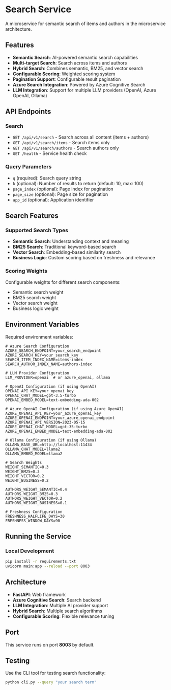 # Search Service

A microservice for semantic search of items and authors in the microservice architecture.

## Features

- **Semantic Search**: AI-powered semantic search capabilities
- **Multi-target Search**: Search across items and authors
- **Hybrid Search**: Combines semantic, BM25, and vector search
- **Configurable Scoring**: Weighted scoring system
- **Pagination Support**: Configurable result pagination
- **Azure Search Integration**: Powered by Azure Cognitive Search
- **LLM Integration**: Support for multiple LLM providers (OpenAI, Azure OpenAI, Ollama)

## API Endpoints

### Search
- `GET /api/v1/search` - Search across all content (items + authors)
- `GET /api/v1/search/items` - Search items only
- `GET /api/v1/search/authors` - Search authors only
- `GET /health` - Service health check

### Query Parameters
- `q` (required): Search query string
- `k` (optional): Number of results to return (default: 10, max: 100)
- `page_index` (optional): Page index for pagination
- `page_size` (optional): Page size for pagination
- `app_id` (optional): Application identifier

## Search Features

### Supported Search Types
- **Semantic Search**: Understanding context and meaning
- **BM25 Search**: Traditional keyword-based search
- **Vector Search**: Embedding-based similarity search
- **Business Logic**: Custom scoring based on freshness and relevance

### Scoring Weights
Configurable weights for different search components:
- Semantic search weight
- BM25 search weight  
- Vector search weight
- Business logic weight

## Environment Variables

Required environment variables:

```
# Azure Search Configuration
AZURE_SEARCH_ENDPOINT=your_search_endpoint
AZURE_SEARCH_KEY=your_search_key
SEARCH_ITEM_INDEX_NAME=items-index
SEARCH_AUTHOR_INDEX_NAME=authors-index

# LLM Provider Configuration
LLM_PROVIDER=openai  # or azure_openai, ollama

# OpenAI Configuration (if using OpenAI)
OPENAI_API_KEY=your_openai_key
OPENAI_CHAT_MODEL=gpt-3.5-turbo
OPENAI_EMBED_MODEL=text-embedding-ada-002

# Azure OpenAI Configuration (if using Azure OpenAI)
AZURE_OPENAI_API_KEY=your_azure_openai_key
AZURE_OPENAI_ENDPOINT=your_azure_openai_endpoint
AZURE_OPENAI_API_VERSION=2023-05-15
AZURE_OPENAI_CHAT_MODEL=gpt-35-turbo
AZURE_OPENAI_EMBED_MODEL=text-embedding-ada-002

# Ollama Configuration (if using Ollama)
OLLAMA_BASE_URL=http://localhost:11434
OLLAMA_CHAT_MODEL=llama2
OLLAMA_EMBED_MODEL=llama2

# Search Weights
WEIGHT_SEMANTIC=0.3
WEIGHT_BM25=0.3
WEIGHT_VECTOR=0.2
WEIGHT_BUSINESS=0.2

AUTHORS_WEIGHT_SEMANTIC=0.4
AUTHORS_WEIGHT_BM25=0.3
AUTHORS_WEIGHT_VECTOR=0.2
AUTHORS_WEIGHT_BUSINESS=0.1

# Freshness Configuration
FRESHNESS_HALFLIFE_DAYS=30
FRESHNESS_WINDOW_DAYS=90
```

## Running the Service

### Local Development
```bash
pip install -r requirements.txt
uvicorn main:app --reload --port 8003
```

## Architecture

- **FastAPI**: Web framework
- **Azure Cognitive Search**: Search backend
- **LLM Integration**: Multiple AI provider support
- **Hybrid Search**: Multiple search algorithms
- **Configurable Scoring**: Flexible relevance tuning

## Port

This service runs on port **8003** by default.

## Testing

Use the CLI tool for testing search functionality:
```bash
python cli.py --query "your search term"
```

